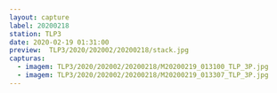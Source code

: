 ```yaml
---
layout: capture
label: 20200218
station: TLP3
date: 2020-02-19 01:31:00
preview:  TLP3/2020/202002/20200218/stack.jpg
capturas:
  - imagem: TLP3/2020/202002/20200218/M20200219_013100_TLP_3P.jpg
  - imagem: TLP3/2020/202002/20200218/M20200219_013307_TLP_3P.jpg
---
```

